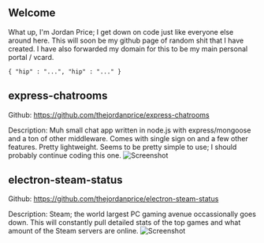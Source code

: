 ## Welcome

What up, I'm Jordan Price; I get down on code just like everyone else around here. This will soon be my github page of random shit that I have created. I have also forwarded my domain for this to be my main personal portal / vcard.

    { "hip" : "...", "hip" : "..." }
    
## express-chatrooms

Github: https://github.com/thejordanprice/express-chatrooms

Description: Muh small chat app written in node.js with express/mongoose and a ton of other middleware. Comes with single sign on and a few other features. Pretty lightweight. Seems to be pretty simple to use; I should probably continue coding this one.
![Screenshot](http://i.imgur.com/tNyeEIH.png)

## electron-steam-status

Github: https://github.com/thejordanprice/electron-steam-status

Description: Steam; the world largest PC gaming avenue occassionally goes down. This will constantly pull detailed stats of the top games and what amount of the Steam servers are online.
![Screenshot](http://i.imgur.com/8GHK2zC.png)
